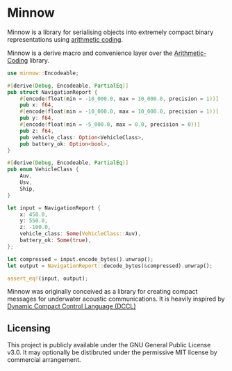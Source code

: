 # Minnow

Minnow is a library for serialising objects into extremely compact binary representations using [arithmetic coding](https://en.wikipedia.org/wiki/Arithmetic_coding).

Minnow is a derive macro and convenience layer over the [Arithmetic-Coding](https://github.com/danieleades/arithmetic-coding) library.

```rust
use minnow::Encodeable;

#[derive(Debug, Encodeable, PartialEq)]
pub struct NavigationReport {
    #[encode(float(min = -10_000.0, max = 10_000.0, precision = 1))]
    pub x: f64,
    #[encode(float(min = -10_000.0, max = 10_000.0, precision = 1))]
    pub y: f64,
    #[encode(float(min = -5_000.0, max = 0.0, precision = 0))]
    pub z: f64,
    pub vehicle_class: Option<VehicleClass>,
    pub battery_ok: Option<bool>,
}

#[derive(Debug, Encodeable, PartialEq)]
pub enum VehicleClass {
    Auv,
    Usv,
    Ship,
}

let input = NavigationReport {
    x: 450.0,
    y: 550.0,
    z: -100.0,
    vehicle_class: Some(VehicleClass::Auv),
    battery_ok: Some(true),
};

let compressed = input.encode_bytes().unwrap();
let output = NavigationReport::decode_bytes(&compressed).unwrap();

assert_eq!(input, output);
```

Minnow was originally conceived as a library for creating compact messages for underwater acoustic communications. It is heavily inspired by [Dynamic Compact Control Language (DCCL)](https://libdccl.org/3.0/)

## Licensing

This project is publicly available under the GNU General Public License v3.0. It may optionally be distibruted under the permissive MIT license by commercial arrangement.
